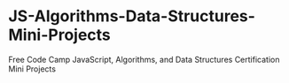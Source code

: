 # JS-Algorithms-Data-Structures-Mini-Projects
Free Code Camp JavaScript, Algorithms, and Data Structures Certification Mini Projects 
